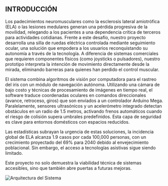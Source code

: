 ## INTRODUCCIÓN

Los padecimientos neuromusculares como la esclerosis lateral amiotrófica (ELA) o las lesiones medulares generan una pérdida progresiva de la movilidad, relegando a los pacientes a una dependencia crítica de terceros para actividades cotidianas. Frente a este desafío, nuestro proyecto desarrolla una silla de ruedas eléctrica controlada mediante seguimiento ocular, una solución que empodera a los usuarios reconquistando su autonomía a través de la tecnología. A diferencia de sistemas comerciales que requieren componentes físicos (como joysticks o pulsadores), nuestro prototipo interpreta la intención de movimiento directamente desde la mirada, eliminando barreras para quienes han perdido el control muscular.

El sistema combina algoritmos de visión por computadora para el rastreo del iris con un módulo de navegación autónoma. Utilizando una cámara de bajo costo y técnicas de procesamiento de imágenes en tiempo real, el software traduce coordenadas oculares en comandos direccionales (avance, retroceso, giros) que son enviados a un controlador Arduino Mega. Paralelamente, sensores ultrasónicos y un acelerómetro integrado detectan obstáculos en un radio de 1.5 metros, activando frenos automáticos cuando el riesgo de colisión supera umbrales predefinidos. Esta capa de seguridad es clave para entornos domésticos con espacios reducidos.

Las estadísticas subrayan la urgencia de estas soluciones, la incidencia global de ELA alcanza 1.9 casos por cada 100,000 personas, con un crecimiento proyectado del 69% para 2040 debido al envejecimiento poblacional. Sin embargo, el acceso a tecnologías asistivas sigue siendo limitado. 

Este proyecto no solo demuestra la viabilidad técnica de sistemas accesibles, sino que también abre puertas a futuras mejoras.

![Arquitectura del Sistema](media/diagramafuncionamiento.png)
